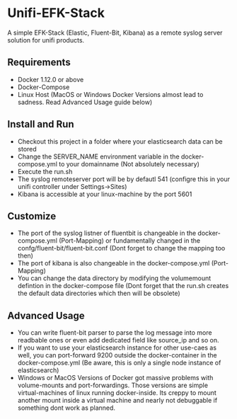 # Unifi-EFK-Stack
A simple EFK-Stack (Elastic, Fluent-Bit, Kibana) as a remote syslog server solution for unifi products.

## Requirements
* Docker 1.12.0 or above
* Docker-Compose
* Linux Host (MacOS or Windows Docker Versions almost lead to sadness. Read Advanced Usage guide below)

## Install and Run
* Checkout this project in a folder where your elasticsearch data can be stored
* Change the SERVER_NAME environment variable in the docker-compose.yml to your domainname (Not absolutely necessary)
* Execute the run.sh
* The syslog remoteserver port will be by defautl 541 (configre this in your unifi controller under Settings->Sites)
* Kibana is accessible at your linux-machine by the port 5601

## Customize
* The port of the syslog listner of fluentbit is changeable in the docker-compose.yml (Port-Mapping) or fundamentally changed in the confg/fluent-bit/fluent-bit.conf (Dont forget to change the mapping too then)
* The port of kibana is also changeable in the docker-compose.yml (Port-Mapping)
* You can change the data directory by modifying the volumemount defintion in the docker-compose file (Dont forget that the run.sh creates the default data directories which then will be obsolete)

## Advanced Usage
* You can write fluent-bit parser to parse the log message into more readbable ones or even add dedicated field like source_ip and so on.
* If you want to use your elasticsearch instance for other use-caes as well, you can port-forward 9200 outside the docker-container in the docker-compose.yml (Be aware, this is only a single node instance of elasticsearch)
* Windows or MacOS Versions of Docker got massive problems with volume-mounts and port-forwardings. Those versions are simple virtual-machines of linux running docker-inside. Its creppy to mount another mount inside a virtual machine and nearly not debuggable if something dont work as planned.